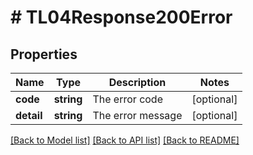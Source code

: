 # # TL04Response200Error

## Properties

Name | Type | Description | Notes
------------ | ------------- | ------------- | -------------
**code** | **string** | The error code | [optional]
**detail** | **string** | The error message | [optional]

[[Back to Model list]](../../README.md#models) [[Back to API list]](../../README.md#endpoints) [[Back to README]](../../README.md)
